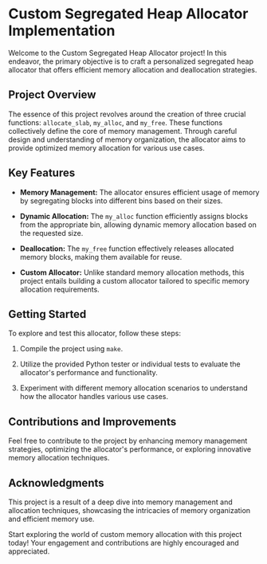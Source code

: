 # Custom Segregated Heap Allocator Implementation

Welcome to the Custom Segregated Heap Allocator project! In this endeavor, the primary objective is to craft a personalized segregated heap allocator that offers efficient memory allocation and deallocation strategies.

## Project Overview

The essence of this project revolves around the creation of three crucial functions: `allocate_slab`, `my_alloc`, and `my_free`. These functions collectively define the core of memory management. Through careful design and understanding of memory organization, the allocator aims to provide optimized memory allocation for various use cases.

## Key Features

- **Memory Management:** The allocator ensures efficient usage of memory by segregating blocks into different bins based on their sizes.

- **Dynamic Allocation:** The `my_alloc` function efficiently assigns blocks from the appropriate bin, allowing dynamic memory allocation based on the requested size.

- **Deallocation:** The `my_free` function effectively releases allocated memory blocks, making them available for reuse.

- **Custom Allocator:** Unlike standard memory allocation methods, this project entails building a custom allocator tailored to specific memory allocation requirements.

## Getting Started

To explore and test this allocator, follow these steps:

1. Compile the project using `make`.

2. Utilize the provided Python tester or individual tests to evaluate the allocator's performance and functionality.

3. Experiment with different memory allocation scenarios to understand how the allocator handles various use cases.

## Contributions and Improvements

Feel free to contribute to the project by enhancing memory management strategies, optimizing the allocator's performance, or exploring innovative memory allocation techniques.

## Acknowledgments

This project is a result of a deep dive into memory management and allocation techniques, showcasing the intricacies of memory organization and efficient memory use.

Start exploring the world of custom memory allocation with this project today! Your engagement and contributions are highly encouraged and appreciated.

